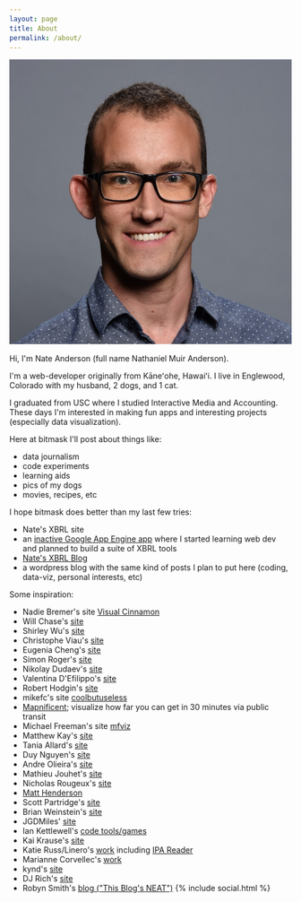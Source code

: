 ```yaml
---
layout: page
title: About
permalink: /about/
---
```


![Nate Anderson personal pic](/assets/images/headshot/nate.jpg "Nate Anderson personal pic")


Hi, I'm Nate Anderson (full name Nathaniel Muir Anderson). 

I'm a web-developer originally from Kāneʻohe, Hawaiʻi. I live in Englewood, Colorado with my husband, 2 dogs, and 1 cat.

I graduated from USC where I studied Interactive Media and Accounting. These days I'm interested in making fun apps and interesting projects (especially data visualization).

Here at bitmask I'll post about things like:
 - data journalism
 - code experiments
 - learning aids
 - pics of my dogs
 - movies, recipes, etc

I hope bitmask does better than my last few tries:
 - Nate's XBRL site
  - an [inactive Google App Engine app](http://xbrlnexus.appspot.com/) where I started learning web dev and planned to build a suite of XBRL tools
 - [Nate's XBRL Blog](http://xbrlnexus.wordpress.co/)
  - a wordpress blog with the same kind of posts I plan to put here (coding, data-viz, personal interests, etc)

Some inspiration:
 - Nadie Bremer's site [Visual Cinnamon](https://www.visualcinnamon.com/)
 - Will Chase's [site](https://www.williamrchase.com/)
 - Shirley Wu's [site](https://sxywu.com/)
 - Christophe Viau's [site](http://www.biovisualize.com/)
 - Eugenia Cheng's [site](http://eugeniacheng.com/)
 - Simon Roger's [site](https://simonrogers.net/)
 - Nikolay Dudaev's [site](https://nikolaydudaev.com/)
 - Valentina D'Efilippo's [site](http://www.valentinadefilippo.co.uk/) 
 - Robert Hodgin's [site]( http://www.roberthodgin.com/)
 - mikefc's site [coolbutuseless](https://coolbutuseless.github.io/about/)
 - [Mapnificent](https://www.mapnificent.net/); visualize how far you can get in 30 minutes via public transit
 - Michael Freeman's site [mfviz](http://mfviz.com/)
 - Matthew Kay's [site](http://blog.mjskay.com/)
 - Tania Allard's [site](https://www.trallard.dev/)
 - Duy Nguyen's [site](https://duyknguyen.com/profile/)
 - Andre Olieira's [site](https://andrepoliveira.com/blog/)
 - Mathieu Jouhet's [site](http://hello-mat.com/)
 - Nicholas Rougeux's [site](http://hello-mat.com/)
 - [Matt Henderson](https://twitter.com/matthen2)
 - Scott Partridge's [site](https://www.jevaart.com/)
 - Brian Weinstein's [site](https://www.brianweinstein.co/)
 - JGDMiles' [site](https://jdgmiles.github.io/)
 - Ian Kettlewell's [code tools/games](https://ianjk.com/about/)
 - Kai Krause's [site](http://kai.sub.blue/)
 - Katie Russ/Linero's [work](https://github.com/katie7r) including [IPA Reader](http://ipa-reader.xyz/)
 - Marianne Corvellec's [work](https://marianne-corvellec.appspot.com)
 - kynd's [site](https://kyndinfo.notion.site/Index-ad8eba2882cd4a00b22ca18be39d1ecb?pvs=25)
 - DJ Rich's [site](https://truetheta.io/concepts/)
 - Robyn Smith's [blog ("This Blog's NEAT")](https://www.thisblogsneat.com/)
{% include social.html %}
